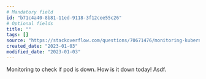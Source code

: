 ```yaml
---
# Mandatory field
id: "b71c4a40-8b81-11ed-9118-3f12cee55c26"
# Optional fields
title: ""
tags: []
source: "https://stackoverflow.com/questions/70671476/monitoring-kubernetes-pods-in-google-cloud"
created_date: "2023-01-03"
modified_date: "2023-01-03"
---
```

Monitoring to check if pod is down. How is it down today! Asdf. 
